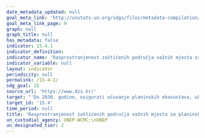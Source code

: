 ```yaml
---
date_metadata_updated: null
goal_meta_link: 'http://unstats.un.org/sdgs/files/metadata-compilation/Metadata-Goal-15.pdf'
goal_meta_link_page: 9
graph: null
graph_title: null
has_metadata: false
indicator: 15.4.1
indicator_definition: 
indicator_name: 'Rasprostranjenost zaštićenih područja važnih mjesta za planinsku biološku raznolikost'
indicator_variable: null
layout: indicator
periodicity: null
permalink: /15-4-1/
sdg_goal: 15
source_url: 'https://www.dzs.hr/'
target: "'Do 2030. godine, osigurati očuvanje planinskih ekosustava, uključujući i njihovu biološku raznolikost, kako bi se povećala njihova sposobnost da pruže pogodnosti koje su neophodne za održivi razvoj.'"
target_id: '15.4'
time_period: null
title: 'Rasprostranjenost zaštićenih područja važnih mjesta za planinsku biološku raznolikost'
un_custodial_agency: UNEP-WCMC;\nUNEP
un_designated_tier: 2
---
```

